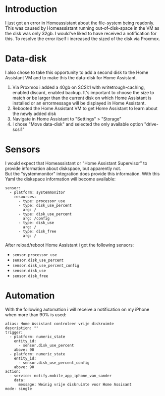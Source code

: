 # Introduction
I just got an error in Homeassistant about the file-system being readonly. This was caused by Homeassistant running out-of-disk-space in the VM as the disk was only 32gb. I would've liked to have received a notification for this. To resolve the error itself i increased the sized of the disk via Proxmox.

# Data-disk
I also chose to take this opportunity to add a second disk to the Home Assistant VM and to make this the data-disk for Home Assistant.
1. Via Proxmox i added a 40gb on SCSI:1 with writetrough-caching, enabled discard, enabled backup. It's important to choose the size to match or be larger than the current disk on which Home Assistant is installed or an errormessage will be displayed in Home Assistant.
2. Rebooted the Home Assistant VM to get Home Assistant to learn about the newly added disk
3. Navigate in Home Assistant to "Settings" > "Storage"
4. I chose "Move data-disk" and selected the only available option "drive-scsi1"

# Sensors
I would expect that Homeassistant or "Home Assistant Supervisor" to provide information about diskspace, but apparently not.  
But the "systemmonitor" integration does provide this information. With this Yaml the diskspace information will become available:
```
sensor:
  - platform: systemmonitor
    resources:
      - type: processor_use
      - type: disk_use_percent
        arg: /
      - type: disk_use_percent
        arg: /config
      - type: disk_use
        arg: /
      - type: disk_free
        arg: /
```
After reload/reboot Home Assistant i got the following sensors:
* `sensor.processor_use`
* `sensor.disk_use_percent`
* `sensor.disk_use_percent_config`
* `sensor.disk_use`
* `sensor.disk_free`


# Automation
With the following automation i will receive a notification on my iPhone when more than 90% is used:
```
alias: Home Assistant controleer vrije diskruimte
description: ""
trigger:
  - platform: numeric_state
    entity_id:
      - sensor.disk_use_percent
    above: 90
  - platform: numeric_state
    entity_id:
      - sensor.disk_use_percent_config
    above: 90
action:
  - service: notify.mobile_app_iphone_van_sander
    data:
      message: Weinig vrije diskruimte voor Home Assisant
mode: single
```
